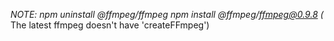 *NOTE:
npm uninstall @ffmpeg/ffmpeg
npm install @ffmpeg/ffmpeg@0.9.8
(* The latest ffmpeg doesn't have 'createFFmpeg')